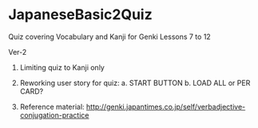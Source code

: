 # JapaneseBasic2Quiz
Quiz covering Vocabulary and Kanji for Genki Lessons 7 to 12

Ver-2
1. Limiting quiz to Kanji only
2. Reworking user story for quiz:
  a. START BUTTON
  b. LOAD ALL or PER CARD?

3. Reference material: http://genki.japantimes.co.jp/self/verbadjective-conjugation-practice
